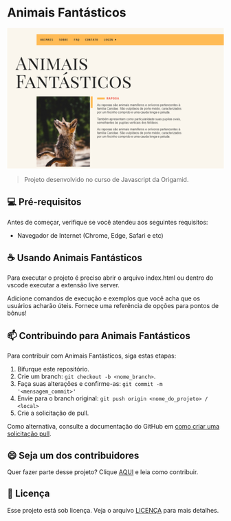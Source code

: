# Animais Fantásticos

<img src="img/banner-animais.png" alt="Exemplo imagem">

> Projeto desenvolvido no curso de Javascript da Origamid.

## 💻 Pré-requisitos

Antes de começar, verifique se você atendeu aos seguintes requisitos:

* Navegador de Internet (Chrome, Edge, Safari e etc)

## ☕ Usando Animais Fantásticos

Para executar o projeto é preciso abrir o arquivo index.html ou dentro do vscode executar a extensão live server.

Adicione comandos de execução e exemplos que você acha que os usuários acharão úteis. Fornece uma referência de opções para pontos de bônus!

## 📫 Contribuindo para Animais Fantásticos

Para contribuir com Animais Fantásticos, siga estas etapas:

1. Bifurque este repositório.
2. Crie um branch: `git checkout -b <nome_branch>`.
3. Faça suas alterações e confirme-as: `git commit -m '<mensagem_commit>'`
4. Envie para o branch original: `git push origin <nome_do_projeto> / <local>`
5. Crie a solicitação de pull.

Como alternativa, consulte a documentação do GitHub em [como criar uma solicitação pull](https://help.github.com/en/github/collaborating-with-issues-and-pull-requests/creating-a-pull-request).

## 😄 Seja um dos contribuidores

Quer fazer parte desse projeto? Clique [AQUI](CONTRIBUTING.md) e leia como contribuir.

## 📝 Licença

Esse projeto está sob licença. Veja o arquivo [LICENÇA](LICENSE.md) para mais detalhes.
